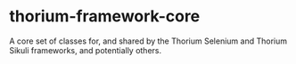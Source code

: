 # thorium-framework-core
A core set of classes for, and shared by the Thorium Selenium and Thorium Sikuli frameworks, and potentially others.
